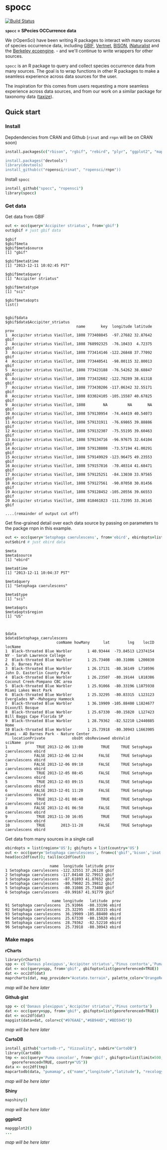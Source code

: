 spocc
========

[![Build Status](https://api.travis-ci.org/ropensci/spocc.png)](https://travis-ci.org/ropensci/spocc)

**`spocc` = SPecies OCCurrence data**


We (rOpenSci) have been writing R packages to interact with many sources of species occurrence data, including [GBIF][gbif], [Vertnet][vertnet], [BISON][bison], [iNaturalist][inat] and the [Berkeley ecoengine][ecoengine]. - and we'll continue to write wrappers for other sources. 

`spocc` is an R package to query and collect species occurrence data from many sources. The goal is to wrap functions in other R packages to make a seamless experience across data sources for the user. 

The inspiration for this comes from users requesting a more seamless experience across data sources, and from our work on a similar package for taxonomy data ([taxize][taxize]).

## Quick start

### Install

Depdendencies from CRAN and Github (`rinat` and `rnpn` will be on CRAN soon)

```coffee
install.packages(c("rbison", "rgbif", "rebird", "plyr", "ggplot2", "maps", "maptools", "sp", "lubridate", "RColorBrewer", "httr", "rgdal", "RJSONIO", "data".table"))

install.packages("devtools")
library(devtools)
install_github(c("ropensci/rinat", "ropensci/rnpn"))
```

Install `spocc`

```coffee
install_github("spocc", "ropensci")
library(spocc)
```

### Get data

Get data from GBIF

```coffee
out <- occ(query='Accipiter striatus', from='gbif')
out$gbif # just gbif data
```

```
$gbif
$gbif$meta
$gbif$meta$source
[1] "gbif"

$gbif$meta$time
[1] "2013-12-11 10:02:45 PST"

$gbif$meta$query
[1] "Accipiter striatus"

$gbif$meta$type
[1] "sci"

$gbif$meta$opts
list()


$gbif$data
$gbif$data$Accipiter_striatus
                                name       key  longitude latitude prov
1  Accipiter striatus Vieillot, 1808 773408845  -97.27682 32.87642 gbif
2  Accipiter striatus Vieillot, 1808 768992325  -76.10433  4.72375 gbif
3  Accipiter striatus Vieillot, 1808 773414146 -122.26848 37.77092 gbif
4  Accipiter striatus Vieillot, 1808 773440541  -98.00115 32.80013 gbif
5  Accipiter striatus Vieillot, 1808 773423188  -76.54262 38.68847 gbif
6  Accipiter striatus Vieillot, 1808 773432602 -122.78289 38.61318 gbif
7  Accipiter striatus Vieillot, 1808 773430206 -117.06342 32.55171 gbif
8  Accipiter striatus Vieillot, 1808 833024105 -105.15587 40.67825 gbif
9  Accipiter striatus Vieillot, 1808        NA         NA       NA gbif
10 Accipiter striatus Vieillot, 1808 579130954  -74.44419 40.54073 gbif
11 Accipiter striatus Vieillot, 1808 579131911  -76.69865 39.88886 gbif
12 Accipiter striatus Vieillot, 1808 579132307  -75.55195 39.60463 gbif
13 Accipiter striatus Vieillot, 1808 579134716  -96.97675 32.64104 gbif
14 Accipiter striatus Vieillot, 1808 579138808  -73.57194 41.00291 gbif
15 Accipiter striatus Vieillot, 1808 579149929 -123.96475 49.23553 gbif
16 Accipiter striatus Vieillot, 1808 579157816  -70.40314 41.68471 gbif
17 Accipiter striatus Vieillot, 1808 579125251  -84.13030 33.97565 gbif
18 Accipiter striatus Vieillot, 1808 579127561  -90.07058 30.01456 gbif
19 Accipiter striatus Vieillot, 1808 579128452 -105.20556 39.66553 gbif
20 Accipiter striatus Vieillot, 1808 818461023 -111.73395 33.36145 gbif

....(remainder of output cut off)
```

Get fine-grained detail over each data source by passing on parameters to the packge rnpn in this example.

```coffee
out <- occ(query='Setophaga caerulescens', from='ebird', ebirdopts=list(region='US'))
out$ebird # just ebird data
```


```
$meta
$meta$source
[1] "ebird"

$meta$time
[1] "2013-12-11 10:04:37 PST"

$meta$query
[1] "Setophaga caerulescens"

$meta$type
[1] "sci"

$meta$opts
$meta$opts$region
[1] "US"



$data
$data$Setophaga_caerulescens
                       comName howMany      lat        lng    locID                                locName
1  Black-throated Blue Warbler       1 40.93444  -73.84513 L2374154            NY - Sarah Lawrence College
2  Black-throated Blue Warbler       1 25.73408  -80.31086  L200830                      A. D. Barnes Park
3  Black-throated Blue Warbler       1 26.17131  -80.16149  L710596          John D. Easterlin County Park
4  Black-throated Blue Warbler       1 26.23507  -80.19144  L818386         Coconut Creek-Pompano CBC area
5  Black-throated Blue Warbler       1 25.91066  -80.33196 L1875938                  Miami Lakes West Park
6  Black-throated Blue Warbler       1 25.32295  -80.83315  L123123        Everglades NP--Mahogany Hammock
7  Black-throated Blue Warbler       1 36.19909 -105.88400 L1824677                        Dixon/El Bosque
8  Black-throated Blue Warbler       1 25.67330  -80.15820  L127423             Bill Baggs Cape Florida SP
9  Black-throated Blue Warbler       1 28.79362  -82.52210 L2440885                                   Home
10 Black-throated Blue Warbler       1 25.73918  -80.30943 L1663905 Miami - AD Barnes Park - Nature Center
   locationPrivate            obsDt obsReviewed obsValid                sciName  prov
1             TRUE 2013-12-06 13:00        TRUE     TRUE Setophaga caerulescens ebird
2            FALSE 2013-12-06 12:04       FALSE     TRUE Setophaga caerulescens ebird
3            FALSE 2013-12-06 09:10       FALSE     TRUE Setophaga caerulescens ebird
4             TRUE 2013-12-05 08:45       FALSE     TRUE Setophaga caerulescens ebird
5             TRUE 2013-12-03 09:15       FALSE     TRUE Setophaga caerulescens ebird
6            FALSE 2013-12-01 11:20       FALSE     TRUE Setophaga caerulescens ebird
7             TRUE 2013-12-01 08:40        TRUE     TRUE Setophaga caerulescens ebird
8            FALSE 2013-12-01 06:50       FALSE     TRUE Setophaga caerulescens ebird
9             TRUE 2013-11-30 16:05        TRUE     TRUE Setophaga caerulescens ebird
10            TRUE       2013-11-28       FALSE     TRUE Setophaga caerulescens ebird
```

Get data from many sources in a single call

```coffee
ebirdopts = list(region='US'); gbifopts = list(country='US')
out <- occ(query='Setophaga caerulescens', from=c('gbif','bison','inat','ebird'), gbifopts=gbifopts, ebirdopts=ebirdopts)
head(occ2df(out)); tail(occ2df(out))
```

```
                    name  longitude latitude prov
1 Setophaga caerulescens -122.32551 37.26128 gbif
2 Setophaga caerulescens -117.04148 32.79913 gbif
3 Setophaga caerulescens  -87.61893 41.87652 gbif
4 Setophaga caerulescens  -80.79602 25.39812 gbif
5 Setophaga caerulescens  -80.31086 25.73408 gbif
6 Setophaga caerulescens  -69.99167 41.91779 gbif

                     name longitude   latitude  prov
91 Setophaga caerulescens  25.91066  -80.33196 ebird
92 Setophaga caerulescens  25.32295  -80.83315 ebird
93 Setophaga caerulescens  36.19909 -105.88400 ebird
94 Setophaga caerulescens  25.67330  -80.15820 ebird
95 Setophaga caerulescens  28.79362  -82.52210 ebird
96 Setophaga caerulescens  25.73918  -80.30943 ebird
```

### Make maps

**rCharts**

```coffee
library(rCharts)
spp <- c('Danaus plexippus','Accipiter striatus','Pinus contorta','Puma concolor','Ursus americanus','Gymnogyps californianus')
dat <- occ(query=spp, from='gbif', gbifopts=list(georeferenced=TRUE))
dat <- occ2df(dat)
maprcharts(dat, map_provider="Acetate.terrain", palette_color="OrangeRed")
```

*map will be here later*


**Github gist**

```coffee
spp <- c('Danaus plexippus','Accipiter striatus','Pinus contorta')
dat <- occ(query=spp, from='gbif', gbifopts=list(georeferenced=TRUE))
dat <- occ2df(dat)
mapgist(data=dat, color=c("#976AAE","#6B944D","#BD5945"))
```

*map will be here later*


**CartoDB**

```coffee
install_github("cartodb-r", "Vizzuality", subdir="CartoDB")
library(CartoDB)
tmp <- occ(query='Puma concolor', from='gbif', gbifopts=list(limit=500, 
   georeferenced=TRUE, country="US"))
data <- occ2df(tmp)
mapcartodb(data, "pumamap", c("name","longitude","latitude"), "recology")
```

*map will be here later*


**Shiny**

```coffee
mapshiny()
```

*map will be here later*


**ggplot2**

```coffee
mapggplot2()
...
```

*map will be here later*

[gbif]: https://github.com/ropensci/rgbif
[vertnet]: https://github.com/ropensci/rvertnet
[bison]: https://github.com/ropensci/rbison
[inat]: https://github.com/ropensci/rinat
[taxize]: https://github.com/ropensci/taxize
[ecoengine]: https://github.com/ropensci/ecoengine